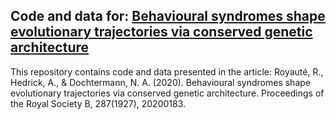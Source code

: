 ## Code and data for: [Behavioural syndromes shape evolutionary trajectories via conserved genetic architecture](https://doi.org/10.1098/rspb.2020.0183) 

This repository contains code and data presented in the article:
Royauté, R., Hedrick, A., & Dochtermann, N. A. (2020). Behavioural syndromes shape evolutionary trajectories via conserved genetic architecture. Proceedings of the Royal Society B, 287(1927), 20200183.


